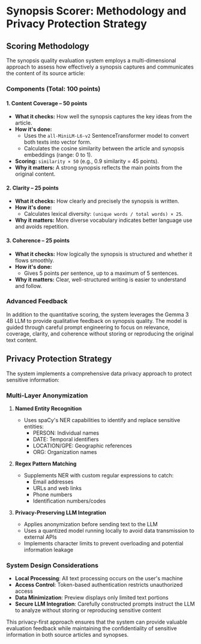 # Synopsis Scorer: Methodology and Privacy Protection Strategy

## Scoring Methodology

The synopsis quality evaluation system employs a multi-dimensional approach to assess how effectively a synopsis captures and communicates the content of its source article:

### Components (Total: 100 points)

#### 1. **Content Coverage – 50 points**
- **What it checks:** How well the synopsis captures the key ideas from the article.
- **How it's done:**
  - Uses the `all-MiniLM-L6-v2` SentenceTransformer model to convert both texts into vector form.
  - Calculates the cosine similarity between the article and synopsis embeddings (range: 0 to 1).
- **Scoring:** `similarity × 50` (e.g., 0.9 similarity = 45 points).
- **Why it matters:** A strong synopsis reflects the main points from the original content.

#### 2. **Clarity – 25 points**
- **What it checks:** How clearly and precisely the synopsis is written.
- **How it's done:**
  - Calculates lexical diversity: `(unique words / total words) × 25`.
- **Why it matters:** More diverse vocabulary indicates better language use and avoids repetition.

#### 3. **Coherence – 25 points**
- **What it checks:** How logically the synopsis is structured and whether it flows smoothly.
- **How it's done:**
  - Gives 5 points per sentence, up to a maximum of 5 sentences.
- **Why it matters:** Clear, well-structured writing is easier to understand and follow.

### Advanced Feedback

In addition to the quantitative scoring, the system leverages the Gemma 3 4B LLM to provide qualitative feedback on synopsis quality. The model is guided through careful prompt engineering to focus on relevance, coverage, clarity, and coherence without storing or reproducing the original text content.

## Privacy Protection Strategy

The system implements a comprehensive data privacy approach to protect sensitive information:

### Multi-Layer Anonymization

1. **Named Entity Recognition**
   - Uses spaCy's NER capabilities to identify and replace sensitive entities:
     - PERSON: Individual names
     - DATE: Temporal identifiers
     - LOCATION/GPE: Geographic references
     - ORG: Organization names

2. **Regex Pattern Matching**
   - Supplements NER with custom regular expressions to catch:
     - Email addresses
     - URLs and web links
     - Phone numbers
     - Identification numbers/codes

3. **Privacy-Preserving LLM Integration**
   - Applies anonymization before sending text to the LLM
   - Uses a quantized model running locally to avoid data transmission to external APIs
   - Implements character limits to prevent overloading and potential information leakage

### System Design Considerations

- **Local Processing**: All text processing occurs on the user's machine
- **Access Control**: Token-based authentication restricts unauthorized access
- **Data Minimization**: Preview displays only limited text portions
- **Secure LLM Integration**: Carefully constructed prompts instruct the LLM to analyze without storing or reproducing sensitive content

This privacy-first approach ensures that the system can provide valuable evaluation feedback while maintaining the confidentiality of sensitive information in both source articles and synopses.